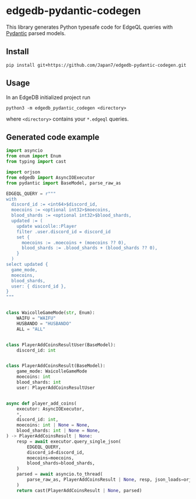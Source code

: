 # edgedb-pydantic-codegen

This library generates Python typesafe code for EdgeQL queries with [Pydantic](https://pydantic-docs.helpmanual.io/) parsed models.

## Install

```
pip install git+https://github.com/Japan7/edgedb-pydantic-codegen.git
```

## Usage

In an EdgeDB initialized project run

```
python3 -m edgedb_pydantic_codegen <directory>
```

where `<directory>` contains your `*.edgeql` queries.

## Generated code example

```py
import asyncio
from enum import Enum
from typing import cast

import orjson
from edgedb import AsyncIOExecutor
from pydantic import BaseModel, parse_raw_as

EDGEQL_QUERY = r"""
with
  discord_id := <int64>$discord_id,
  moecoins := <optional int32>$moecoins,
  blood_shards := <optional int32>$blood_shards,
  updated := (
    update waicolle::Player
    filter .user.discord_id = discord_id
    set {
      moecoins := .moecoins + (moecoins ?? 0),
      blood_shards := .blood_shards + (blood_shards ?? 0),
    }
  )
select updated {
  game_mode,
  moecoins,
  blood_shards,
  user: { discord_id },
}
"""


class WaicolleGameMode(str, Enum):
    WAIFU = "WAIFU"
    HUSBANDO = "HUSBANDO"
    ALL = "ALL"


class PlayerAddCoinsResultUser(BaseModel):
    discord_id: int


class PlayerAddCoinsResult(BaseModel):
    game_mode: WaicolleGameMode
    moecoins: int
    blood_shards: int
    user: PlayerAddCoinsResultUser


async def player_add_coins(
    executor: AsyncIOExecutor,
    *,
    discord_id: int,
    moecoins: int | None = None,
    blood_shards: int | None = None,
) -> PlayerAddCoinsResult | None:
    resp = await executor.query_single_json(
        EDGEQL_QUERY,
        discord_id=discord_id,
        moecoins=moecoins,
        blood_shards=blood_shards,
    )
    parsed = await asyncio.to_thread(
        parse_raw_as, PlayerAddCoinsResult | None, resp, json_loads=orjson.loads
    )
    return cast(PlayerAddCoinsResult | None, parsed)
```
